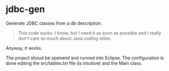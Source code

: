 jdbc-gen
========

Generate JDBC classes from a db description.

> This code sucks.
I know, but I need it as soon as possible and I really don't care so much about Java coding stiles. 

Anyway, it works.

The project shoud be openend and runned into Eclipse. The configuration is done editing the src/tables.txt file (is intuitive) and the Main class.